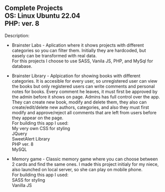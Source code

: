 Complete Projects  
OS: Linux Ubuntu 22.04  
PHP: ver. 8  
-------------------------------------------  
Description:  
- Brainster Labs - Aplication where it shows projects with different categories so you can filter them. Initially they are hardcoded, but easely can be transformed with real data.  
For this projects I choose to use SASS, Vanila JS, PHP, and MySql for database.  
  
- Brainster Library - Aplpication for showing books with different categories. It is accesible for every user, so unregistered user can view the books but only registered users 
can write comments and personal notes for books. Every comment he leaves, it must first be approved by the admin before it shows on page. Admins has full control over the app. They can
create new book, modify and delete them, they also can create/edit/delete new authors, categories, and also they must first modify and approve/reject all comments that are left from users
 before they appear on the page.  
For building this app I used:  
My very own CSS for styling  
JQuery  
SweetAlert Library  
PHP ver. 8  
MySQL  
  
- Memory game - Classic memory game where you can choose between 2 cards and find the same ones. I made this project initialy for my niece, also launched on local server, so she can play on 
mobile phone.  
For building this app I used:  
SASS for styling  
Vanilla JS
